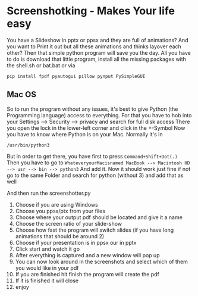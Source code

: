 # Screenshotking - Makes Your life easy

 You have a Slideshow in pptx or ppsx and they are full of animations? 
 And you want to Print it out but all these animations and thinks layover each other?
 Then that simple python program will save you the day.
 All you have to do is download that little program, install all the missing packages with the shell.sh or bat.bat
 or via
 ```
pip install fpdf pyautogui pillow pynput PySimpleGUI
```
## Mac OS
So to run the program without any issues, it's best to give Python (the Programming language) access to everything.
For that you have to hob into your Settings --> Security --> privacy and search for full disk access
There you open the lock in the lower-left corner and click in the +-Symbol
Now you have to know where Python is on your Mac. Normally it's in 
```
/usr/bin/python3
```
But in order to get there, you have first to press ```Command+Shift+Dot(.) ```
Then you have to go to  ``` WhateveryourMacisnamed MacBook --> Macintosh HD --> usr --> bin --> python3 ```
And add it. 
Now it should work just fine if not go to the same Folder and search for python (without 3) and add that as well

And then run the screenshotter.py
1. Choose if you are using Windows
2. Choose you ppsx/ptx from your files
3. Choose where your output pdf should be located and give it a name
4. Choose the screen ratio of your slide-show
5. Choose how fast the program will switch slides (if you have long animations that should be around 2)
6. Choose if your presentation is in ppsx our in pptx
7. Click start and watch it go
8. After everything is captured and a new window will pop up
9. You can now look around in the screenshots and select which of them you would like in your pdf
10. If you are finished hit finish the program will create the pdf 
11. If it is finished it will close
11. enjoy
